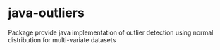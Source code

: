 # java-outliers
Package provide java implementation of outlier detection using normal distribution for multi-variate datasets

